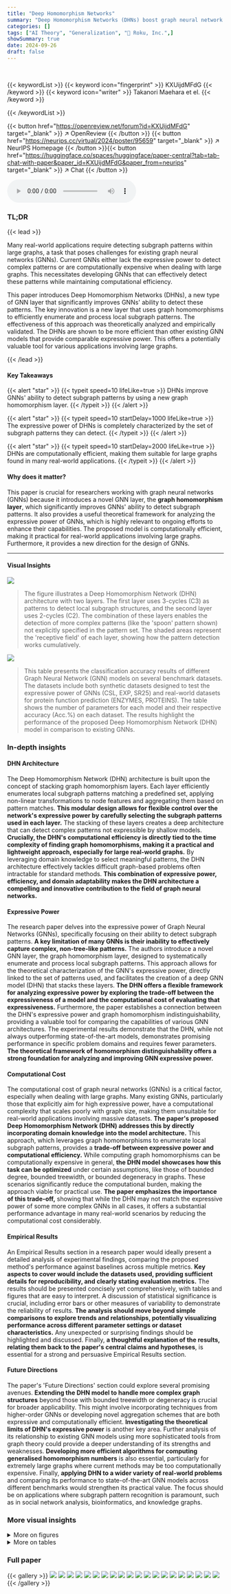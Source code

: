 ```yaml
---
title: "Deep Homomorphism Networks"
summary: "Deep Homomorphism Networks (DHNs) boost graph neural network (GNN) expressiveness by efficiently detecting subgraph patterns using a novel graph homomorphism layer."
categories: []
tags: ["AI Theory", "Generalization", "🏢 Roku, Inc.",]
showSummary: true
date: 2024-09-26
draft: false
---
```


<br>

{{< keywordList >}}
{{< keyword icon="fingerprint" >}} KXUijdMFdG {{< /keyword >}}
{{< keyword icon="writer" >}} Takanori Maehara et el. {{< /keyword >}}
 
{{< /keywordList >}}

{{< button href="https://openreview.net/forum?id=KXUijdMFdG" target="_blank" >}}
↗ OpenReview
{{< /button >}}
{{< button href="https://neurips.cc/virtual/2024/poster/95659" target="_blank" >}}
↗ NeurIPS Homepage
{{< /button >}}{{< button href="https://huggingface.co/spaces/huggingface/paper-central?tab=tab-chat-with-paper&paper_id=KXUijdMFdG&paper_from=neurips" target="_blank" >}}
↗ Chat
{{< /button >}}



<audio controls>
    <source src="https://ai-paper-reviewer.com/KXUijdMFdG/podcast.wav" type="audio/wav">
    Your browser does not support the audio element.
</audio>


### TL;DR


{{< lead >}}

Many real-world applications require detecting subgraph patterns within large graphs, a task that poses challenges for existing graph neural networks (GNNs).  Current GNNs either lack the expressive power to detect complex patterns or are computationally expensive when dealing with large graphs.  This necessitates developing GNNs that can effectively detect these patterns while maintaining computational efficiency.

This paper introduces Deep Homomorphism Networks (DHNs), a new type of GNN layer that significantly improves GNNs' ability to detect these patterns.  The key innovation is a new layer that uses graph homomorphisms to efficiently enumerate and process local subgraph patterns. The effectiveness of this approach was theoretically analyzed and empirically validated.  The DHNs are shown to be more efficient than other existing GNN models that provide comparable expressive power. This offers a potentially valuable tool for various applications involving large graphs.

{{< /lead >}}


#### Key Takeaways

{{< alert "star" >}}
{{< typeit speed=10 lifeLike=true >}} DHNs improve GNNs' ability to detect subgraph patterns by using a new graph homomorphism layer. {{< /typeit >}}
{{< /alert >}}

{{< alert "star" >}}
{{< typeit speed=10 startDelay=1000 lifeLike=true >}} The expressive power of DHNs is completely characterized by the set of subgraph patterns they can detect. {{< /typeit >}}
{{< /alert >}}

{{< alert "star" >}}
{{< typeit speed=10 startDelay=2000 lifeLike=true >}} DHNs are computationally efficient, making them suitable for large graphs found in many real-world applications. {{< /typeit >}}
{{< /alert >}}

#### Why does it matter?
This paper is crucial for researchers working with graph neural networks (GNNs) because it introduces a novel GNN layer, the **graph homomorphism layer**, which significantly improves GNNs' ability to detect subgraph patterns. It also provides a useful theoretical framework for analyzing the expressive power of GNNs, which is highly relevant to ongoing efforts to enhance their capabilities.  The proposed model is computationally efficient, making it practical for real-world applications involving large graphs.  Furthermore, it provides a new direction for the design of GNNs.

------
#### Visual Insights



![](https://ai-paper-reviewer.com/KXUijdMFdG/figures_2_1.jpg)

> The figure illustrates a Deep Homomorphism Network (DHN) architecture with two layers.  The first layer uses 3-cycles (C3) as patterns to detect local subgraph structures, and the second layer uses 2-cycles (C2). The combination of these layers enables the detection of more complex patterns (like the 'spoon' pattern shown) not explicitly specified in the pattern set.  The shaded areas represent the 'receptive field' of each layer, showing how the pattern detection works cumulatively.





![](https://ai-paper-reviewer.com/KXUijdMFdG/tables_9_1.jpg)

> This table presents the classification accuracy results of different Graph Neural Network (GNN) models on several benchmark datasets.  The datasets include both synthetic datasets designed to test the expressive power of GNNs (CSL, EXP, SR25) and real-world datasets for protein function prediction (ENZYMES, PROTEINS).  The table shows the number of parameters for each model and their respective accuracy (Acc.%) on each dataset.  The results highlight the performance of the proposed Deep Homomorphism Network (DHN) model in comparison to existing GNNs.





### In-depth insights


#### DHN Architecture
The Deep Homomorphism Network (DHN) architecture is built upon the concept of stacking graph homomorphism layers. Each layer efficiently enumerates local subgraph patterns matching a predefined set, applying non-linear transformations to node features and aggregating them based on pattern matches.  **This modular design allows for flexible control over the network's expressive power by carefully selecting the subgraph patterns used in each layer.** The stacking of these layers creates a deep architecture that can detect complex patterns not expressible by shallow models.  **Crucially, the DHN's computational efficiency is directly tied to the time complexity of finding graph homomorphisms, making it a practical and lightweight approach, especially for large real-world graphs.**  By leveraging domain knowledge to select meaningful patterns, the DHN architecture effectively tackles difficult graph-based problems often intractable for standard methods.  **This combination of expressive power, efficiency, and domain adaptability makes the DHN architecture a compelling and innovative contribution to the field of graph neural networks.**

#### Expressive Power
The research paper delves into the expressive power of Graph Neural Networks (GNNs), specifically focusing on their ability to detect subgraph patterns.  **A key limitation of many GNNs is their inability to effectively capture complex, non-tree-like patterns.** The authors introduce a novel GNN layer, the graph homomorphism layer, designed to systematically enumerate and process local subgraph patterns.  This approach allows for the theoretical characterization of the GNN's expressive power, directly linked to the set of patterns used, and facilitates the creation of a deep GNN model (DHN) that stacks these layers.  **The DHN offers a flexible framework for analyzing expressive power by exploring the trade-off between the expressiveness of a model and the computational cost of evaluating that expressiveness.**  Furthermore, the paper establishes a connection between the DHN's expressive power and graph homomorphism indistinguishability, providing a valuable tool for comparing the capabilities of various GNN architectures.  The experimental results demonstrate that the DHN, while not always outperforming state-of-the-art models, demonstrates promising performance in specific problem domains and requires fewer parameters.  **The theoretical framework of homomorphism distinguishability offers a strong foundation for analyzing and improving GNN expressive power.**

#### Computational Cost
The computational cost of graph neural networks (GNNs) is a critical factor, especially when dealing with large graphs.  Many existing GNNs, particularly those that explicitly aim for high expressive power, have a computational complexity that scales poorly with graph size, making them unsuitable for real-world applications involving massive datasets.  **The paper's proposed Deep Homomorphism Network (DHN) addresses this by directly incorporating domain knowledge into the model architecture.** This approach, which leverages graph homomorphisms to enumerate local subgraph patterns, provides a **trade-off between expressive power and computational efficiency.**  While computing graph homomorphisms can be computationally expensive in general, **the DHN model showcases how this task can be optimized** under certain assumptions, like those of bounded degree, bounded treewidth, or bounded degeneracy in graphs. These scenarios significantly reduce the computational burden, making the approach viable for practical use.  **The paper emphasizes the importance of this trade-off,** showing that while the DHN may not match the expressive power of some more complex GNNs in all cases, it offers a substantial performance advantage in many real-world scenarios by reducing the computational cost considerably.

#### Empirical Results
An Empirical Results section in a research paper would ideally present a detailed analysis of experimental findings, comparing the proposed method's performance against baselines across multiple metrics.  **Key aspects to cover would include the datasets used, providing sufficient details for reproducibility, and clearly stating evaluation metrics.**  The results should be presented concisely yet comprehensively, with tables and figures that are easy to interpret.  A discussion of statistical significance is crucial, including error bars or other measures of variability to demonstrate the reliability of results.  **The analysis should move beyond simple comparisons to explore trends and relationships, potentially visualizing performance across different parameter settings or dataset characteristics.**  Any unexpected or surprising findings should be highlighted and discussed.  Finally, **a thoughtful explanation of the results, relating them back to the paper's central claims and hypotheses**, is essential for a strong and persuasive Empirical Results section.

#### Future Directions
The paper's 'Future Directions' section could explore several promising avenues.  **Extending the DHN model to handle more complex graph structures** beyond those with bounded treewidth or degeneracy is crucial for broader applicability.  This might involve incorporating techniques from higher-order GNNs or developing novel aggregation schemes that are both expressive and computationally efficient.  **Investigating the theoretical limits of DHN's expressive power** is another key area.  Further analysis of its relationship to existing GNN models using more sophisticated tools from graph theory could provide a deeper understanding of its strengths and weaknesses.  **Developing more efficient algorithms for computing generalised homomorphism numbers** is also essential, particularly for extremely large graphs where current methods may be too computationally expensive.  Finally, **applying DHN to a wider variety of real-world problems** and comparing its performance to state-of-the-art GNN models across different benchmarks would strengthen its practical value.  The focus should be on applications where subgraph pattern recognition is paramount, such as in social network analysis, bioinformatics, and knowledge graphs.


### More visual insights

<details>
<summary>More on figures
</summary>


![](https://ai-paper-reviewer.com/KXUijdMFdG/figures_6_1.jpg)

> The figure illustrates a Deep Homomorphism Network (DHN) with two layers. Each layer uses a different set of homomorphism patterns (C3 and C2). The input graphs are processed through these layers, and the output shows that the DHN can detect a new pattern, which is named 'spoon', that is not explicitly defined in the model.  The illustration demonstrates that by stacking different homomorphism patterns, the DHN can learn to detect complex patterns.


![](https://ai-paper-reviewer.com/KXUijdMFdG/figures_25_1.jpg)

> This figure illustrates the architecture of a Deep Homomorphism Network (DHN) built using two homomorphism layers (C3 and C2).  It demonstrates how stacking different homomorphism layers enables the detection of complex patterns, such as the 'spoon' pattern, which are not explicitly specified in the model.  This highlights the ability of DHNs to learn complex graph structures by combining simpler patterns.


</details>




<details>
<summary>More on tables
</summary>


![](https://ai-paper-reviewer.com/KXUijdMFdG/tables_14_1.jpg)
> This table presents the classification accuracy (in percentage) achieved by various Graph Neural Network (GNN) models on synthetic and real-world datasets.  The synthetic datasets (CSL, EXP, SR25) are designed to evaluate the expressive power of GNNs, while the real-world datasets (ENZYMES, PROTEINS) represent real-world problems in bioinformatics.  The table shows the performance of several GNN models, including different variants of the proposed Deep Homomorphism Network (DHN), in terms of accuracy and the number of parameters used.

![](https://ai-paper-reviewer.com/KXUijdMFdG/tables_18_1.jpg)
> This table presents the classification accuracy results of various Graph Neural Network (GNN) models on three synthetic benchmark datasets (CSL, EXP, SR25) and two real-world datasets (ENZYMES, PROTEINS).  The synthetic datasets are designed to evaluate the expressive power of GNNs, while the real-world datasets assess the performance on practical graph classification tasks.  The table shows the accuracy (in percentage) achieved by each model, along with the number of parameters used in each model.  This allows for comparison of model performance in terms of both accuracy and model complexity.

![](https://ai-paper-reviewer.com/KXUijdMFdG/tables_18_2.jpg)
> This table presents the classification accuracy results of various GNN models on synthetic and real-world datasets. The synthetic datasets (CSL, EXP, SR25) are designed to evaluate the expressive power of GNNs, while the real-world datasets (ENZYMES, PROTEINS) represent protein function prediction tasks. The table shows the performance of different models, including MPNN, PPGN, I2-GNN, N2-GNN, and various configurations of the proposed DHN model. The results are reported in terms of accuracy (%), along with the number of parameters used by each model.

</details>




### Full paper

{{< gallery >}}
<img src="https://ai-paper-reviewer.com/KXUijdMFdG/1.png" class="grid-w50 md:grid-w33 xl:grid-w25" />
<img src="https://ai-paper-reviewer.com/KXUijdMFdG/2.png" class="grid-w50 md:grid-w33 xl:grid-w25" />
<img src="https://ai-paper-reviewer.com/KXUijdMFdG/3.png" class="grid-w50 md:grid-w33 xl:grid-w25" />
<img src="https://ai-paper-reviewer.com/KXUijdMFdG/4.png" class="grid-w50 md:grid-w33 xl:grid-w25" />
<img src="https://ai-paper-reviewer.com/KXUijdMFdG/5.png" class="grid-w50 md:grid-w33 xl:grid-w25" />
<img src="https://ai-paper-reviewer.com/KXUijdMFdG/6.png" class="grid-w50 md:grid-w33 xl:grid-w25" />
<img src="https://ai-paper-reviewer.com/KXUijdMFdG/7.png" class="grid-w50 md:grid-w33 xl:grid-w25" />
<img src="https://ai-paper-reviewer.com/KXUijdMFdG/8.png" class="grid-w50 md:grid-w33 xl:grid-w25" />
<img src="https://ai-paper-reviewer.com/KXUijdMFdG/9.png" class="grid-w50 md:grid-w33 xl:grid-w25" />
<img src="https://ai-paper-reviewer.com/KXUijdMFdG/10.png" class="grid-w50 md:grid-w33 xl:grid-w25" />
<img src="https://ai-paper-reviewer.com/KXUijdMFdG/11.png" class="grid-w50 md:grid-w33 xl:grid-w25" />
<img src="https://ai-paper-reviewer.com/KXUijdMFdG/12.png" class="grid-w50 md:grid-w33 xl:grid-w25" />
<img src="https://ai-paper-reviewer.com/KXUijdMFdG/13.png" class="grid-w50 md:grid-w33 xl:grid-w25" />
<img src="https://ai-paper-reviewer.com/KXUijdMFdG/14.png" class="grid-w50 md:grid-w33 xl:grid-w25" />
<img src="https://ai-paper-reviewer.com/KXUijdMFdG/15.png" class="grid-w50 md:grid-w33 xl:grid-w25" />
<img src="https://ai-paper-reviewer.com/KXUijdMFdG/16.png" class="grid-w50 md:grid-w33 xl:grid-w25" />
<img src="https://ai-paper-reviewer.com/KXUijdMFdG/17.png" class="grid-w50 md:grid-w33 xl:grid-w25" />
<img src="https://ai-paper-reviewer.com/KXUijdMFdG/18.png" class="grid-w50 md:grid-w33 xl:grid-w25" />
<img src="https://ai-paper-reviewer.com/KXUijdMFdG/19.png" class="grid-w50 md:grid-w33 xl:grid-w25" />
<img src="https://ai-paper-reviewer.com/KXUijdMFdG/20.png" class="grid-w50 md:grid-w33 xl:grid-w25" />
{{< /gallery >}}